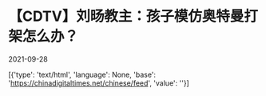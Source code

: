 # 【CDTV】刘旸教主：孩子模仿奥特曼打架怎么办？

2021-09-28

[{'type': 'text/html', 'language': None, 'base': 'https://chinadigitaltimes.net/chinese/feed', 'value': ''}]